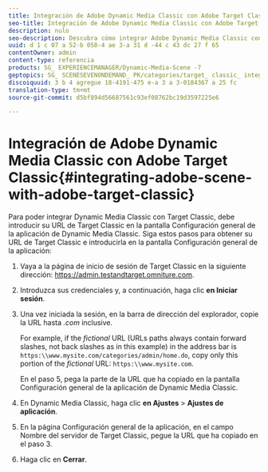 ```yaml
---
title: Integración de Adobe Dynamic Media Classic con Adobe Target Classic
seo-title: Integración de Adobe Dynamic Media Classic con Adobe Target Classic
description: nulo
seo-description: Descubra cómo integrar Adobe Dynamic Media Classic con Adobe Target Classic.
uuid: d 1 c 07 a 52-b 058-4 ae 3-a 31 d -44 c 43 dc 27 f 65
contentOwner: admin
content-type: referencia
products: SG_ EXPERIENCEMANAGER/Dynamic-Media-Scene -7
geptopics: SG_ SCENESEVENONDEMAND_ PK/categories/target_ classic_ integration
discoiquuid: 3 b 4 agregue 18-4191-475 e-a 3 a 3-0184367 a 25 fc
translation-type: tm+mt
source-git-commit: d5bf894d56687561c93ef08762bc19d3597225e6

---
```



# Integración de Adobe Dynamic Media Classic con Adobe Target Classic{#integrating-adobe-scene-with-adobe-target-classic}

Para poder integrar Dynamic Media Classic con Target Classic, debe introducir su URL de Target Classic en la pantalla Configuración general de la aplicación de Dynamic Media Classic. Siga estos pasos para obtener su URL de Target Classic e introducirla en la pantalla Configuración general de la aplicación:

1. Vaya a la página de inicio de sesión de Target Classic en la siguiente dirección: https://admin.testandtarget.omniture.com.
1. Introduzca sus credenciales y, a continuación, haga clic **en Iniciar sesión**.
1. Una vez iniciada la sesión, en la barra de dirección del explorador, copie la URL hasta *.com* inclusive.

   For example, if the *fictional* URL (URLs paths always contain forward slashes, not back slashes as in this example) in the address bar is `https:\\www.mysite.com/categories/admin/home.do`, copy only this portion of the *fictional* URL: `https:\\www.mysite.com`.

   En el paso 5, pega la parte de la URL que ha copiado en la pantalla Configuración general de la aplicación de Dynamic Media Classic.

1. En Dynamic Media Classic, haga clic **en Ajustes** &gt; **Ajustes de aplicación**.
1. En la página Configuración general de la aplicación, en el campo Nombre del servidor de Target Classic, pegue la URL que ha copiado en el paso 3.
1. Haga clic en **Cerrar**.

